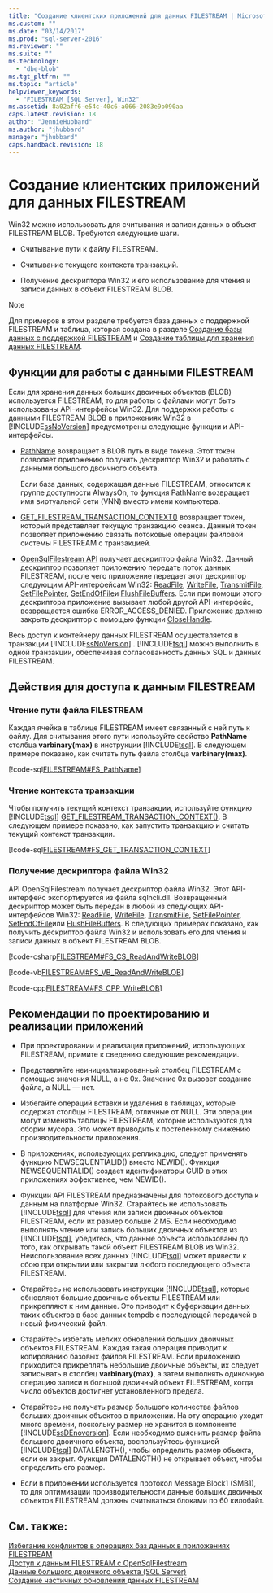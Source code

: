 ```yaml
---
title: "Создание клиентских приложений для данных FILESTREAM | Microsoft Docs"
ms.custom: ""
ms.date: "03/14/2017"
ms.prod: "sql-server-2016"
ms.reviewer: ""
ms.suite: ""
ms.technology: 
  - "dbe-blob"
ms.tgt_pltfrm: ""
ms.topic: "article"
helpviewer_keywords: 
  - "FILESTREAM [SQL Server], Win32"
ms.assetid: 8a02aff6-e54c-40c6-a066-2083e9b090aa
caps.latest.revision: 18
author: "JennieHubbard"
ms.author: "jhubbard"
manager: "jhubbard"
caps.handback.revision: 18
---
```

# Создание клиентских приложений для данных FILESTREAM
  Win32 можно использовать для считывания и записи данных в объект FILESTREAM BLOB. Требуются следующие шаги.  
  
-   Считывание пути к файлу FILESTREAM.  
  
-   Считывание текущего контекста транзакций.  
  
-   Получение дескриптора Win32 и его использование для чтения и записи данных в объект FILESTREAM BLOB.  
  
> [!NOTE]  
>  Для примеров в этом разделе требуется база данных с поддержкой FILESTREAM и таблица, которая создана в разделе [Создание базы данных с поддержкой FILESTREAM](../../relational-databases/blob/create-a-filestream-enabled-database.md) и [Создание таблицы для хранения данных FILESTREAM](../../relational-databases/blob/create-a-table-for-storing-filestream-data.md).  
  
##  <a name="func"></a> Функции для работы с данными FILESTREAM  
 Если для хранения данных больших двоичных объектов (BLOB) используется FILESTREAM, то для работы с файлами могут быть использованы API-интерфейсы Win32. Для поддержки работы с данными FILESTREAM BLOB в приложениях Win32 в [!INCLUDE[ssNoVersion](../../includes/ssnoversion-md.md)] предусмотрены следующие функции и API-интерфейсы.  
  
-   [PathName](../../relational-databases/system-functions/pathname-transact-sql.md) возвращает в BLOB путь в виде токена. Этот токен позволяет приложению получить дескриптор Win32 и работать с данными большого двоичного объекта.  
  
     Если база данных, содержащая данные FILESTREAM, относится к группе доступности AlwaysOn, то функция PathName возвращает имя виртуальной сети (VNN) вместо имени компьютера.  
  
-   [GET_FILESTREAM_TRANSACTION_CONTEXT()](../../t-sql/functions/get-filestream-transaction-context-transact-sql.md) возвращает токен, который представляет текущую транзакцию сеанса. Данный токен позволяет приложению связать потоковые операции файловой системы FILESTREAM с транзакцией.  
  
-   [OpenSqlFilestream API](../../relational-databases/blob/access-filestream-data-with-opensqlfilestream.md) получает дескриптор файла Win32. Данный дескриптор позволяет приложению передать поток данных FILESTREAM, после чего приложение передает этот дескриптор следующим API-интерфейсам Win32: [ReadFile](http://go.microsoft.com/fwlink/?LinkId=86422), [WriteFile](http://go.microsoft.com/fwlink/?LinkId=86423), [TransmitFile](http://go.microsoft.com/fwlink/?LinkId=86424), [SetFilePointer](http://go.microsoft.com/fwlink/?LinkId=86425), [SetEndOfFile](http://go.microsoft.com/fwlink/?LinkId=86426)и [FlushFileBuffers](http://go.microsoft.com/fwlink/?LinkId=86427). Если при помощи этого дескриптора приложение вызывает любой другой API-интерфейс, возвращается ошибка ERROR_ACCESS_DENIED. Приложение должно закрыть дескриптор с помощью функции [CloseHandle](http://go.microsoft.com/fwlink/?LinkId=86428).  
  
 Весь доступ к контейнеру данных FILESTREAM осуществляется в транзакции [!INCLUDE[ssNoVersion](../../includes/ssnoversion-md.md)] . [!INCLUDE[tsql](../../includes/tsql-md.md)] можно выполнить в одной транзакции, обеспечивая согласованность данных SQL и данных FILESTREAM.  
  
##  <a name="steps"></a> Действия для доступа к данным FILESTREAM  
  
###  <a name="path"></a> Чтение пути файла FILESTREAM  
 Каждая ячейка в таблице FILESTREAM имеет связанный с ней путь к файлу. Для считывания этого пути используйте свойство **PathName** столбца **varbinary(max)** в инструкции [!INCLUDE[tsql](../../includes/tsql-md.md)]. В следующем примере показано, как считать путь файла столбца **varbinary(max)**.  
  
 [!code-sql[FILESTREAM#FS_PathName](../../relational-databases/blob/codesnippet/tsql/create-client-applicatio_1.sql)]  
  
###  <a name="trx"></a> Чтение контекста транзакции  
 Чтобы получить текущий контекст транзакции, используйте функцию [!INCLUDE[tsql](../../includes/tsql-md.md)] [GET_FILESTREAM_TRANSACTION_CONTEXT()](../../t-sql/functions/get-filestream-transaction-context-transact-sql.md). В следующем примере показано, как запустить транзакцию и считать текущий контекст транзакции.  
  
 [!code-sql[FILESTREAM#FS_GET_TRANSACTION_CONTEXT](../../relational-databases/blob/codesnippet/tsql/create-client-applicatio_2.sql)]  
  
###  <a name="handle"></a> Получение дескриптора файла Win32  
 API OpenSqlFilestream получает дескриптор файла Win32. Этот API-интерфейс экспортируется из файла sqlncli.dll. Возвращенный дескриптор может быть передан в любой из следующих API-интерфейсов Win32: [ReadFile](http://go.microsoft.com/fwlink/?LinkId=86422), [WriteFile](http://go.microsoft.com/fwlink/?LinkId=86423), [TransmitFile](http://go.microsoft.com/fwlink/?LinkId=86424), [SetFilePointer](http://go.microsoft.com/fwlink/?LinkId=86425), [SetEndOfFile](http://go.microsoft.com/fwlink/?LinkId=86426)или [FlushFileBuffers](http://go.microsoft.com/fwlink/?LinkId=86427). В следующих примерах показано, как получить дескриптор файла Win32 и использовать его для чтения и записи данных в объект FILESTREAM BLOB.  
  
 [!code-csharp[FILESTREAM#FS_CS_ReadAndWriteBLOB](../../relational-databases/blob/codesnippet/csharp/create-client-applicatio_3.cs)]  
  
 [!code-vb[FILESTREAM#FS_VB_ReadAndWriteBLOB](../../relational-databases/blob/codesnippet/visualbasic/create-client-applicatio_4.vb)]  
  
 [!code-cpp[FILESTREAM#FS_CPP_WriteBLOB](../../relational-databases/blob/codesnippet/cpp/create-client-applicatio_5.cpp)]  
  
##  <a name="best"></a> Рекомендации по проектированию и реализации приложений  
  
-   При проектировании и реализации приложений, использующих FILESTREAM, примите к сведению следующие рекомендации.  
  
-   Представляйте неинициализированный столбец FILESTREAM с помощью значения NULL, а не 0x. Значение 0x вызовет создание файла, а NULL — нет.  
  
-   Избегайте операций вставки и удаления в таблицах, которые содержат столбцы FILESTREAM, отличные от NULL. Эти операции могут изменять таблицы FILESTREAM, которые используются для сборки мусора. Это может приводить к постепенному снижению производительности приложения.  
  
-   В приложениях, использующих репликацию, следует применять функцию NEWSEQUENTIALID() вместо NEWID(). Функция NEWSEQUENTIALID() создает идентификаторы GUID в этих приложениях эффективнее, чем NEWID().  
  
-   Функции API FILESTREAM предназначены для потокового доступа к данным на платформе Win32. Старайтесь не использовать [!INCLUDE[tsql](../../includes/tsql-md.md)] для чтения или записи двоичных объектов FILESTREAM, если их размер больше 2 МБ. Если необходимо выполнять чтение или запись больших двоичных объектов из [!INCLUDE[tsql](../../includes/tsql-md.md)], убедитесь, что данные объекта использованы до того, как открывать такой объект FILESTREAM BLOB из Win32. Неиспользование всех данных [!INCLUDE[tsql](../../includes/tsql-md.md)] может привести к сбою при открытии или закрытии любого последующего объекта FILESTREAM.  
  
-   Старайтесь не использовать инструкции [!INCLUDE[tsql](../../includes/tsql-md.md)], которые обновляют большие двоичные объекты FILESTREAM или прикрепляют к ним данные. Это приводит к буферизации данных таких объектов в базе данных tempdb с последующей передачей в новый физический файл.  
  
-   Старайтесь избегать мелких обновлений больших двоичных объектов FILESTREAM. Каждая такая операция приводит к копированию базовых файлов FILESTREAM. Если приложению приходится прикреплять небольшие двоичные объекты, их следует записывать в столбец **varbinary(max)**, а затем выполнять одиночную операцию записи в большой двоичный объект FILESTREAM, когда число объектов достигнет установленного предела.  
  
-   Старайтесь не получать размер большого количества файлов больших двоичных объектов в приложении. На эту операцию уходит много времени, поскольку размер не хранится в компоненте [!INCLUDE[ssDEnoversion](../../includes/ssdenoversion-md.md)]. Если необходимо выяснить размер файла большого двоичного объекта, воспользуйтесь функцией [!INCLUDE[tsql](../../includes/tsql-md.md)] DATALENGTH(), чтобы определить размер объекта, если он закрыт. Функция DATALENGTH() не открывает объект, чтобы определить его размер.  
  
-   Если в приложении используется протокол Message Block1 (SMB1), то для оптимизации производительности данные больших двоичных объектов FILESTREAM должны считываться блоками по 60 килобайт.  
  
## См. также:  
 [Избегание конфликтов в операциях баз данных в приложениях FILESTREAM](../../relational-databases/blob/avoid-conflicts-with-database-operations-in-filestream-applications.md)   
 [Доступ к данным FILESTREAM с OpenSqlFilestream](../../relational-databases/blob/access-filestream-data-with-opensqlfilestream.md)   
 [Данные большого двоичного объекта (SQL Server)](../../relational-databases/blob/binary-large-object-blob-data-sql-server.md)   
 [Создание частичных обновлений данных FILESTREAM](../../relational-databases/blob/make-partial-updates-to-filestream-data.md)  
  
  